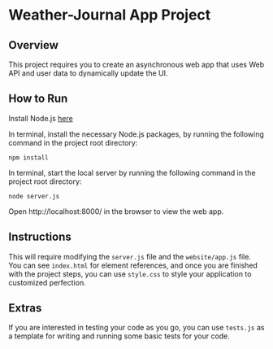 # Weather-Journal App Project

## Overview
This project requires you to create an asynchronous web app that uses Web API and user data to dynamically update the UI.

## How to Run
Install Node.js [here](https://nodejs.org/en/download/)

In terminal, install the necessary Node.js packages, by running the following command in the project root directory:

```
npm install
```

In terminal, start the local server by running the following command in the project root directory:

```
node server.js
```

Open http://localhost:8000/ in the browser to view the web app.

## Instructions
This will require modifying the `server.js` file and the `website/app.js` file. You can see `index.html` for element references, and once you are finished with the project steps, you can use `style.css` to style your application to customized perfection.

## Extras
If you are interested in testing your code as you go, you can use `tests.js` as a template for writing and running some basic tests for your code.
